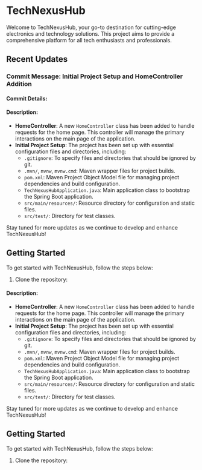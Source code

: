# TechNexusHub

Welcome to TechNexusHub, your go-to destination for cutting-edge electronics and technology solutions. This project aims to provide a comprehensive platform for all tech enthusiasts and professionals.

## Recent Updates

### Commit Message: Initial Project Setup and HomeController Addition

#### Commit Details:

#### Description:

- **HomeController**: A new `HomeController` class has been added to handle requests for the home page. This controller will manage the primary interactions on the main page of the application.
- **Initial Project Setup**: The project has been set up with essential configuration files and directories, including:
  - `.gitignore`: To specify files and directories that should be ignored by git.
  - `.mvn/`, `mvnw`, `mvnw.cmd`: Maven wrapper files for project builds.
  - `pom.xml`: Maven Project Object Model file for managing project dependencies and build configuration.
  - `TechNexusHubApplication.java`: Main application class to bootstrap the Spring Boot application.
  - `src/main/resources/`: Resource directory for configuration and static files.
  - `src/test/`: Directory for test classes.

Stay tuned for more updates as we continue to develop and enhance TechNexusHub!

## Getting Started

To get started with TechNexusHub, follow the steps below:

1. Clone the repository:



#### Description:

- **HomeController**: A new `HomeController` class has been added to handle requests for the home page. This controller will manage the primary interactions on the main page of the application.
- **Initial Project Setup**: The project has been set up with essential configuration files and directories, including:
  - `.gitignore`: To specify files and directories that should be ignored by git.
  - `.mvn/`, `mvnw`, `mvnw.cmd`: Maven wrapper files for project builds.
  - `pom.xml`: Maven Project Object Model file for managing project dependencies and build configuration.
  - `TechNexusHubApplication.java`: Main application class to bootstrap the Spring Boot application.
  - `src/main/resources/`: Resource directory for configuration and static files.
  - `src/test/`: Directory for test classes.

Stay tuned for more updates as we continue to develop and enhance TechNexusHub!

## Getting Started

To get started with TechNexusHub, follow the steps below:

1. Clone the repository:

